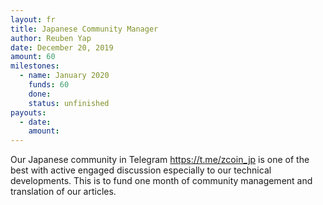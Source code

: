 ```yaml
---
layout: fr
title: Japanese Community Manager
author: Reuben Yap
date: December 20, 2019
amount: 60
milestones:
  - name: January 2020
    funds: 60
    done:
    status: unfinished
payouts:
  - date:
    amount:
---
```

Our Japanese community in Telegram https://t.me/zcoin_jp is one of the best with active engaged discussion especially to our technical developments.
This is to fund one month of community management and translation of our articles. 
